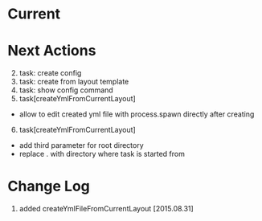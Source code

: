 Current
====================

Next Actions
====================
2. task: create config
3. task: create from layout template
4. task: show config command
5. task[createYmlFromCurrentLayout]
* allow to edit created yml file with process.spawn directly after creating
6. task[createYmlFromCurrentLayout]
* add third parameter for root directory
* replace . with directory where task is started from

Change Log
====================
1. added createYmlFileFromCurrentLayout [2015.08.31]
